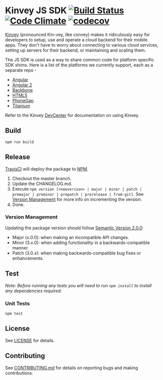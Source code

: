 # Kinvey JS SDK [![Build Status](https://travis-ci.org/Kinvey/js-sdk.svg?branch=master)](https://travis-ci.org/Kinvey/js-sdk) [![Code Climate](https://codeclimate.com/github/Kinvey/js-sdk/badges/gpa.svg)](https://codeclimate.com/github/Kinvey/js-sdk) [![codecov](https://codecov.io/gh/Kinvey/js-sdk/branch/master/graph/badge.svg)](https://codecov.io/gh/Kinvey/js-sdk)

[Kinvey](http://www.kinvey.com) (pronounced Kin-vey, like convey) makes it ridiculously easy for developers to setup, use and operate a cloud backend for their mobile apps. They don't have to worry about connecting to various cloud services, setting up servers for their backend, or maintaining and scaling them.

The JS SDK is used as a way to share common code for platform specific SDK shims. Here is a list of the platforms we currently support, each as a separate repo -

* [Angular](https://github.com/Kinvey/angular-sdk)
* [Angular 2](https://github.com/Kinvey/angular2-sdk)
* [Backbone](https://github.com/Kinvey/backbone-sdk)
* [HTML5](https://github.com/Kinvey/html5-sdk)
* [PhoneGap](https://github.com/Kinvey/phonegap-sdk)
* [Titanium](https://github.com/Kinvey/titanium-sdk)

Refer to the Kinvey [DevCenter](http://devcenter.kinvey.com/) for documentation on using Kinvey.

## Build
`npm run build`

## Release
[TravisCI](https://travis-ci.org/Kinvey/javascript-sdk) will deploy the package to [NPM](https://www.npmjs.com/package/kinvey-javascript-sdk).

1. Checkout the master branch.
2. Update the CHANGELOG.md.
3. Execute `npm version [<newversion> | major | minor | patch | premajor | preminor | prepatch | prerelease | from-git]`. See [Version Management](#version-management) for more info on incrementing the version.
4. Done.

### Version Management
Updating the package version should follow [Semantic Version 2.0.0](http://semver.org/):

* Major (x.0.0): when making an incompatible API changes.
* Minor (3.x.0): when adding functionality in a backwards-compatible manner.
* Patch (3.0.x): when making backwards-compatible bug fixes or enhancements.

## Test
_Note: Before running any tests you will need to run `npm install` to install any dependencies required._

### Unit Tests
`npm test`

## License
See [LICENSE](LICENSE) for details.

## Contributing
See [CONTRIBUTING.md](CONTRIBUTING.md) for details on reporting bugs and making contributions.
